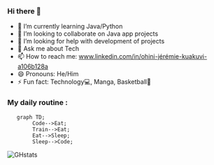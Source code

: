 ### Hi there 👋


- 🌱 I’m currently learning Java/Python
- 👯 I’m looking to collaborate on Java app projects
- 🤔 I’m looking for help with development of projects
- 💬 Ask me about Tech
- 📫 How to reach me: www.linkedin.com/in/ohini-jérémie-kuakuvi-a106b128a 
- 😄 Pronouns: He/Him
- ⚡ Fun fact: Technology💻, Manga, Basketball🏀



          


### My daily routine :
```mermaid
   graph TD;
        Code-->Eat;
        Train-->Eat;
        Eat-->Sleep;
        Sleep-->Code;
```

 
![GHstats](https://github-readme-stats.vercel.app/api?username=kojhack&show_icons=true)
        
          
